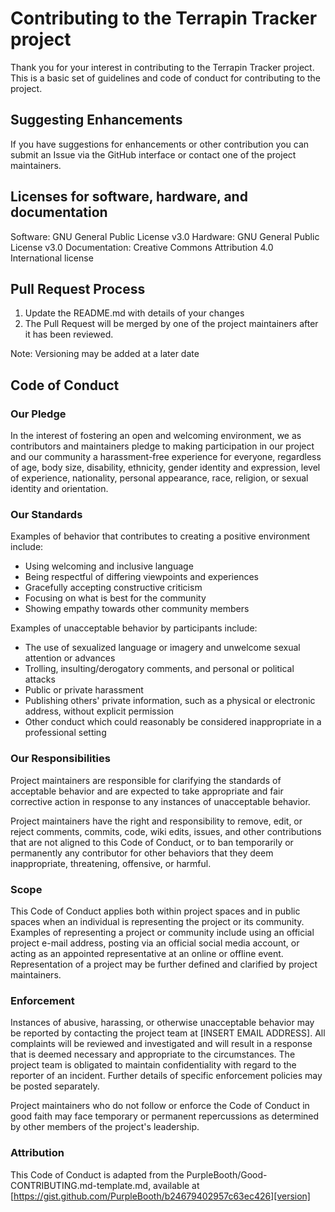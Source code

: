 # Contributing to the Terrapin Tracker project

Thank you for your interest in contributing to the Terrapin Tracker project. This is a basic set of guidelines and code of conduct for contributing to the project. 

## Suggesting Enhancements

If you have suggestions for enhancements or other contribution you can submit an Issue via the GitHub interface or contact one of the project maintainers.

## Licenses for software, hardware, and documentation

Software: GNU General Public License v3.0
Hardware: GNU General Public License v3.0
Documentation:  Creative Commons Attribution 4.0 International license 

## Pull Request Process

1. Update the README.md with details of your changes
2. The Pull Request will be merged by one of the project maintainers after it has been reviewed.

Note: Versioning may be added at a later date

## Code of Conduct

### Our Pledge

In the interest of fostering an open and welcoming environment, we as
contributors and maintainers pledge to making participation in our project and
our community a harassment-free experience for everyone, regardless of age, body
size, disability, ethnicity, gender identity and expression, level of experience,
nationality, personal appearance, race, religion, or sexual identity and
orientation.

### Our Standards

Examples of behavior that contributes to creating a positive environment
include:

* Using welcoming and inclusive language
* Being respectful of differing viewpoints and experiences
* Gracefully accepting constructive criticism
* Focusing on what is best for the community
* Showing empathy towards other community members

Examples of unacceptable behavior by participants include:

* The use of sexualized language or imagery and unwelcome sexual attention or
advances
* Trolling, insulting/derogatory comments, and personal or political attacks
* Public or private harassment
* Publishing others' private information, such as a physical or electronic
  address, without explicit permission
* Other conduct which could reasonably be considered inappropriate in a
  professional setting

### Our Responsibilities

Project maintainers are responsible for clarifying the standards of acceptable
behavior and are expected to take appropriate and fair corrective action in
response to any instances of unacceptable behavior.

Project maintainers have the right and responsibility to remove, edit, or
reject comments, commits, code, wiki edits, issues, and other contributions
that are not aligned to this Code of Conduct, or to ban temporarily or
permanently any contributor for other behaviors that they deem inappropriate,
threatening, offensive, or harmful.

### Scope

This Code of Conduct applies both within project spaces and in public spaces
when an individual is representing the project or its community. Examples of
representing a project or community include using an official project e-mail
address, posting via an official social media account, or acting as an appointed
representative at an online or offline event. Representation of a project may be
further defined and clarified by project maintainers.

### Enforcement

Instances of abusive, harassing, or otherwise unacceptable behavior may be
reported by contacting the project team at [INSERT EMAIL ADDRESS]. All
complaints will be reviewed and investigated and will result in a response that
is deemed necessary and appropriate to the circumstances. The project team is
obligated to maintain confidentiality with regard to the reporter of an incident.
Further details of specific enforcement policies may be posted separately.

Project maintainers who do not follow or enforce the Code of Conduct in good
faith may face temporary or permanent repercussions as determined by other
members of the project's leadership.


### Attribution
This Code of Conduct is adapted from the PurpleBooth/Good-CONTRIBUTING.md-template.md, available at [https://gist.github.com/PurpleBooth/b24679402957c63ec426][version]

[version]: https://gist.github.com/PurpleBooth/b24679402957c63ec426
